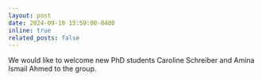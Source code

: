 ```yaml
---
layout: post
date: 2024-09-10 15:59:00-0400
inline: true
related_posts: false
---
```


We would like to welcome new PhD students Caroline Schreiber and Amina Ismail Ahmed to the group.
